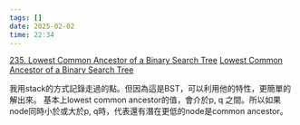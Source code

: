 ```yaml
---
tags: []
date: 2025-02-02
time: 22:34
---
```

[235. Lowest Common Ancestor of a Binary Search Tree](https://leetcode.com/problems/lowest-common-ancestor-of-a-binary-search-tree/)
[Lowest Common Ancestor of a Binary Search Tree](https://neetcode.io/problems/lowest-common-ancestor-in-binary-search-tree)

我用stack的方式記錄走過的點。但因為這是BST，可以利用他的特性，更簡單的解出來。
基本上lowest common ancestor的值，會介於p, q 之間。所以如果node同時小於或大於p, q時，代表還有潛在更低的node是common ancestor。